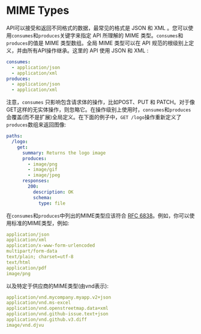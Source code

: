 # MIME Types

API可以接受和返回不同格式的数据，最常见的格式是 JSON 和 XML 。您可以使用`consumes`和`produces`关键字来指定 API 所理解的 MIME 类型。`consumes`和`produces`的值是 MIME 类型数组。全局 MIME 类型可以在 API 规范的根级别上定义，并由所有API操作继承。这里的 API 使用 JSON 和 XML :

```YAML
consumes:
  - application/json
  - application/xml
produces:
  - application/json
  - application/xml
```

注意，`consumes` 只影响包含请求体的操作，比如POST、PUT 和 PATCH。对于像GET这样的无实体操作，则忽略它。在操作级别上使用时，`consumes`和`produces`会覆盖(而不是扩展)全局定义。在下面的例子中，`GET /logo`操作重新定义了`produces`数组来返回图像:

```YAML
paths:
  /logo:
    get:
      summary: Returns the logo image
      produces:
        - image/png
        - image/gif
        - image/jpeg
      responses:
        200:
          description: OK
          schema:
            type: file
```

在`consumes`和`produces`中列出的MIME类型应该符合 [RFC 6838](http://tools.ietf.org/html/rfc6838)。例如，你可以使用标准的MIME类型，例如:

```YAML
application/json
application/xml
application/x-www-form-urlencoded
multipart/form-data
text/plain; charset=utf-8
text/html
application/pdf
image/png
```

以及特定于供应商的MIME类型(由vnd表示):

```YAML
application/vnd.mycompany.myapp.v2+json
application/vnd.ms-excel
application/vnd.openstreetmap.data+xml
application/vnd.github-issue.text+json
application/vnd.github.v3.diff
image/vnd.djvu
```
